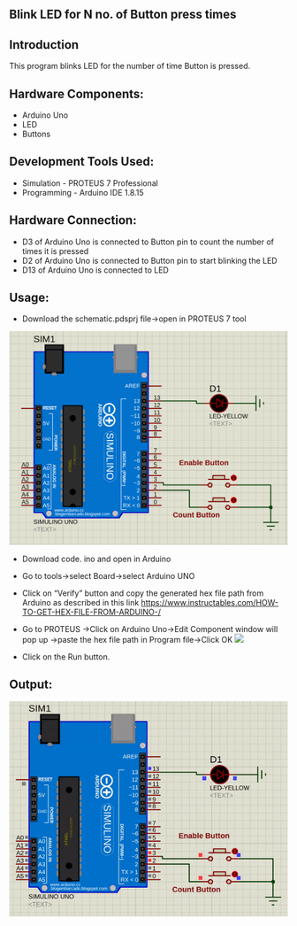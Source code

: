 ## Blink LED for N no. of Button press times

 
## Introduction
This program blinks LED for the number of time Button is pressed.

## Hardware Components:

 - Arduino Uno
 - LED 
 - Buttons

## Development Tools Used:

- Simulation  - PROTEUS 7 Professional
- Programming - Arduino IDE 1.8.15

## Hardware Connection:

- D3 of Arduino Uno is connected to Button pin to count the number of times it is pressed
- D2 of Arduino Uno is connected to Button pin to start blinking the LED
- D13 of Arduino Uno is connected to LED

## Usage:

- Download the schematic.pdsprj file->open in PROTEUS 7 tool
 <img src=https://github.com/IEEEProjectsBengaluru/Arduino-Basics-Programming/blob/main/Blink%20LED%20for%20N%20no.%20of%20Button%20press%20times/results/circuitConnections.png>

- Download code. ino and open in Arduino
- Go to tools->select Board->select Arduino UNO
- Click on “Verify” button and copy the generated hex file path from Arduino as described in this link
  https://www.instructables.com/HOW-TO-GET-HEX-FILE-FROM-ARDUINO-/
- Go to PROTEUS ->Click on Arduino Uno->Edit Component window will pop up ->paste the hex file path in Program file->Click OK
  <img src=https://user-images.githubusercontent.com/84024571/134045169-35cc61e7-2f3e-4e02-8c82-73372514dfdb.PNG>

- Click on the Run button.

## Output:

 <img src=https://github.com/IEEEProjectsBengaluru/Arduino-Basics-Programming/blob/main/Blink%20LED%20for%20N%20no.%20of%20Button%20press%20times/results/ezgif.com-gif-maker.gif>
